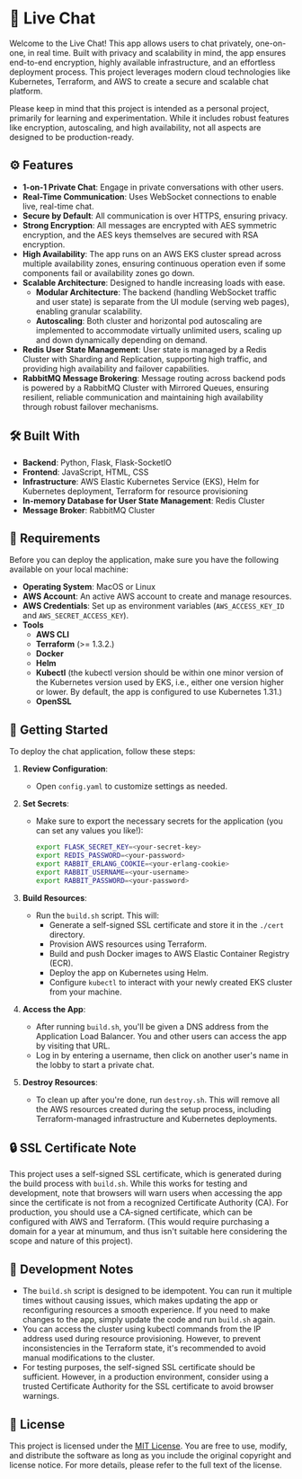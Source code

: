 # 💬 Live Chat

Welcome to the Live Chat! This app allows users to chat privately, one-on-one, in real time. Built with privacy and scalability in mind, the app ensures end-to-end encryption, highly available infrastructure, and an effortless deployment process. This project leverages modern cloud technologies like Kubernetes, Terraform, and AWS to create a secure and scalable chat platform.

Please keep in mind that this project is intended as a personal project, primarily for learning and experimentation. While it includes robust features like encryption, autoscaling, and high availability, not all aspects are designed to be production-ready.

## ⚙️ Features

- **1-on-1 Private Chat**: Engage in private conversations with other users.
- **Real-Time Communication**: Uses WebSocket connections to enable live, real-time chat.
- **Secure by Default**: All communication is over HTTPS, ensuring privacy.
- **Strong Encryption**: All messages are encrypted with AES symmetric encryption, and the AES keys themselves are secured with RSA encryption.
- **High Availability**: The app runs on an AWS EKS cluster spread across multiple availability zones, ensuring continuous operation even if some components fail or availability zones go down.
- **Scalable Architecture**: Designed to handle increasing loads with ease.
  - **Modular Architecture**: The backend (handling WebSocket traffic and user state) is separate from the UI module (serving web pages), enabling granular scalability.
  - **Autoscaling**: Both cluster and horizontal pod autoscaling are implemented to accommodate virtually unlimited users, scaling up and down dynamically depending on demand.
- **Redis User State Management**: User state is managed by a Redis Cluster with Sharding and Replication, supporting high traffic, and providing high availability and failover capabilities.
- **RabbitMQ Message Brokering**: Message routing across backend pods is powered by a RabbitMQ Cluster with Mirrored Queues, ensuring resilient, reliable communication and maintaining high availability through robust failover mechanisms.

## 🛠️ Built With

- **Backend**: Python, Flask, Flask-SocketIO
- **Frontend**: JavaScript, HTML, CSS
- **Infrastructure**: AWS Elastic Kubernetes Service (EKS), Helm for Kubernetes deployment, Terraform for resource provisioning
- **In-memory Database for User State Management**: Redis Cluster
- **Message Broker**: RabbitMQ Cluster

## 📝 Requirements

Before you can deploy the application, make sure you have the following available on your local machine:

- **Operating System**: MacOS or Linux
- **AWS Account**: An active AWS account to create and manage resources.
- **AWS Credentials**: Set up as environment variables (`AWS_ACCESS_KEY_ID` and `AWS_SECRET_ACCESS_KEY`).
- **Tools**
  - **AWS CLI**
  - **Terraform** (>= 1.3.2.)
  - **Docker**
  - **Helm**
  - **Kubectl** (the kubectl version should be within one minor version of the Kubernetes version used by EKS, i.e., either one version higher or lower. By default, the app is configured to use Kubernetes 1.31.)
  - **OpenSSL**

## 🚀 Getting Started

To deploy the chat application, follow these steps:

1. **Review Configuration**: 
   - Open `config.yaml` to customize settings as needed.
   
2. **Set Secrets**:
   - Make sure to export the necessary secrets for the application (you can set any values you like!):
     ```bash
     export FLASK_SECRET_KEY=<your-secret-key>
     export REDIS_PASSWORD=<your-password>
     export RABBIT_ERLANG_COOKIE=<your-erlang-cookie>
     export RABBIT_USERNAME=<your-username>
     export RABBIT_PASSWORD=<your-password>
     ```

3. **Build Resources**:
   - Run the `build.sh` script. This will:
     - Generate a self-signed SSL certificate and store it in the `./cert` directory.
     - Provision AWS resources using Terraform.
     - Build and push Docker images to AWS Elastic Container Registry (ECR).
     - Deploy the app on Kubernetes using Helm.
     - Configure `kubectl` to interact with your newly created EKS cluster from your machine.

4. **Access the App**:
   - After running `build.sh`, you'll be given a DNS address from the Application Load Balancer. You and other users can access the app by visiting that URL.
   - Log in by entering a username, then click on another user's name in the lobby to start a private chat.

5. **Destroy Resources**:
   - To clean up after you're done, run `destroy.sh`. This will remove all the AWS resources created during the setup process, including Terraform-managed infrastructure and Kubernetes deployments.

## 🔒 SSL Certificate Note

This project uses a self-signed SSL certificate, which is generated during the build process with `build.sh`. While this works for testing and development, note that browsers will warn users when accessing the app since the certificate is not from a recognized Certificate Authority (CA). For production, you should use a CA-signed certificate, which can be configured with AWS and Terraform. (This would require purchasing a domain for a year at minumum, and thus isn't suitable here considering the scope and nature of this project).

## 🔧 Development Notes

- The `build.sh` script is designed to be idempotent. You can run it multiple times without causing issues, which makes updating the app or reconfiguring resources a smooth experience. If you need to make changes to the app, simply update the code and run `build.sh` again.
- You can access the cluster using kubectl commands from the IP address used during resource provisioning. However, to prevent inconsistencies in the Terraform state, it's recommended to avoid manual modifications to the cluster.
- For testing purposes, the self-signed SSL certificate should be sufficient. However, in a production environment, consider using a trusted Certificate Authority for the SSL certificate to avoid browser warnings.

## 📜 License

This project is licensed under the [MIT License](https://opensource.org/licenses/MIT). You are free to use, modify, and distribute the software as long as you include the original copyright and license notice. For more details, please refer to the full text of the license.
